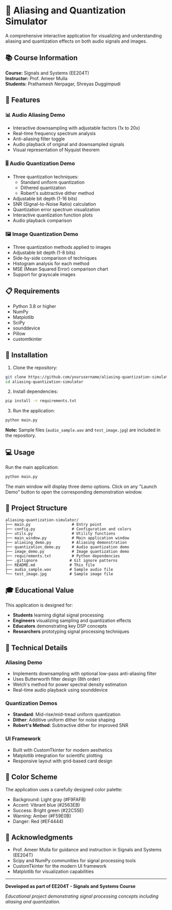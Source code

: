 # 🎵 Aliasing and Quantization Simulator

A comprehensive interactive application for visualizing and understanding aliasing and quantization effects on both audio signals and images.

## 📚 Course Information

**Course:** Signals and Systems (EE204T)  
**Instructor:** Prof. Ameer Mulla  
**Students:** Prathamesh Nerpagar, Shreyas Duggimpudi

## 🌟 Features

### 📊 Audio Aliasing Demo
- Interactive downsampling with adjustable factors (1x to 20x)
- Real-time frequency spectrum analysis
- Anti-aliasing filter toggle
- Audio playback of original and downsampled signals
- Visual representation of Nyquist theorem

### 🎚️ Audio Quantization Demo
- Three quantization techniques:
  - Standard uniform quantization
  - Dithered quantization
  - Robert's subtractive dither method
- Adjustable bit depth (1-16 bits)
- SNR (Signal-to-Noise Ratio) calculation
- Quantization error spectrum visualization
- Interactive quantization function plots
- Audio playback comparison

### 🖼️ Image Quantization Demo
- Three quantization methods applied to images
- Adjustable bit depth (1-8 bits)
- Side-by-side comparison of techniques
- Histogram analysis for each method
- MSE (Mean Squared Error) comparison chart
- Support for grayscale images

## 📋 Requirements

- Python 3.8 or higher
- NumPy
- Matplotlib
- SciPy
- sounddevice
- Pillow
- customtkinter

## 🚀 Installation

1. Clone the repository:
```bash
git clone https://github.com/yourusername/aliasing-quantization-simulator.git
cd aliasing-quantization-simulator
```

2. Install dependencies:
```bash
pip install -r requirements.txt
```

3. Run the application:
```bash
python main.py
```

**Note:** Sample files (`audio_sample.wav` and `test_image.jpg`) are included in the repository.

## 💻 Usage

Run the main application:
```bash
python main.py
```

The main window will display three demo options. Click on any "Launch Demo" button to open the corresponding demonstration window.

## 📁 Project Structure

```
aliasing-quantization-simulator/
├── main.py                  # Entry point
├── config.py                # Configuration and colors
├── utils.py                 # Utility functions
├── main_window.py           # Main application window
├── aliasing_demo.py         # Aliasing demonstration
├── quantization_demo.py     # Audio quantization demo
├── image_demo.py            # Image quantization demo
├── requirements.txt         # Python dependencies
├── .gitignore              # Git ignore patterns
├── README.md               # This file
├── audio_sample.wav        # Sample audio file
└── test_image.jpg          # Sample image file
```

## 🎓 Educational Value

This application is designed for:
- **Students** learning digital signal processing
- **Engineers** visualizing sampling and quantization effects
- **Educators** demonstrating key DSP concepts
- **Researchers** prototyping signal processing techniques

## 🔧 Technical Details

### Aliasing Demo
- Implements downsampling with optional low-pass anti-aliasing filter
- Uses Butterworth filter design (8th order)
- Welch's method for power spectral density estimation
- Real-time audio playback using sounddevice

### Quantization Demos
- **Standard**: Mid-rise/mid-tread uniform quantization
- **Dither**: Additive uniform dither for noise shaping
- **Robert's Method**: Subtractive dither for improved SNR

### UI Framework
- Built with CustomTkinter for modern aesthetics
- Matplotlib integration for scientific plotting
- Responsive layout with grid-based card design

## 🎨 Color Scheme

The application uses a carefully designed color palette:
- Background: Light gray (#F9FAFB)
- Accent: Vibrant blue (#2563EB)
- Success: Bright green (#22C55E)
- Warning: Amber (#F59E0B)
- Danger: Red (#EF4444)


## 🙏 Acknowledgments

- Prof. Ameer Mulla for guidance and instruction in Signals and Systems (EE204T)
- Scipy and NumPy communities for signal processing tools
- CustomTkinter for the modern UI framework
- Matplotlib for visualization capabilities

---

**Developed as part of EE204T - Signals and Systems Course**

*Educational project demonstrating signal processing concepts including aliasing and quantization.*